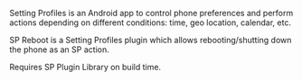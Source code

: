 Setting Profiles is an Android app to control phone preferences and perform actions depending on different
conditions: time, geo location, calendar, etc.

SP Reboot is a Setting Profiles plugin which allows rebooting/shutting down the phone as an SP action.

Requires SP Plugin Library on build time.